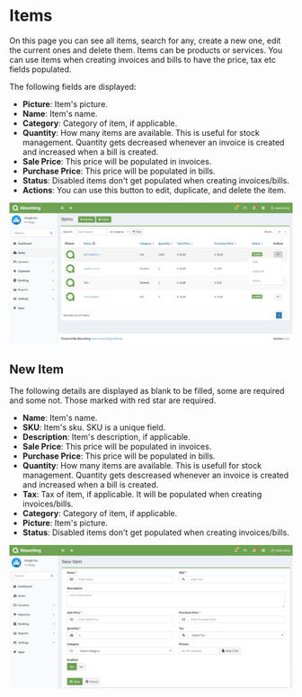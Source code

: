 Items
=====

On this page you can see all items, search for any, create a new one, edit the current ones and delete them. Items can be products or services. You can use items when creating invoices and bills to have the price, tax etc fields populated.

The following fields are displayed:

- **Picture**: Item's picture.
- **Name**: Item's name.
- **Category**: Category of item, if applicable.
- **Quantity**: How many items are available. This is useful for stock management. Quantity gets decreased whenever an invoice is created and increased when a bill is created.
- **Sale Price**: This price will be populated in invoices.
- **Purchase Price**: This price will be populated in bills.
- **Status**: Disabled items don't get populated when creating invoices/bills.
- **Actions**: You can use this button to edit, duplicate, and delete the item.

![items list](_images/items_list.png)

## New Item

The following details are displayed as blank to be filled, some are required and some not. Those marked with red star are required.

- **Name**: Item's name.
- **SKU**: Item's sku. SKU is a unique field.
- **Description**: Item's description, if applicable.
- **Sale Price**: This price will be populated in invoices.
- **Purchase Price**: This price will be populated in bills.
- **Quantity**: How many items are available. This is usefull for stock management. Quantity gets descreased whenever an invoice is created and increased when a bill is created.
- **Tax**: Tax of item, if applicable. It will be populated when creating invoices/bills.
- **Category**: Category of item, if applicable.
- **Picture**: Item's picture.
- **Status**: Disabled items don't get populated when creating invoices/bills.

![items form](_images/items_form.png)
